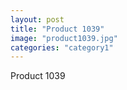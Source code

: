 ```yaml
---
layout: post
title: "Product 1039"
image: "product1039.jpg"
categories: "category1"
---
```

Product 1039
